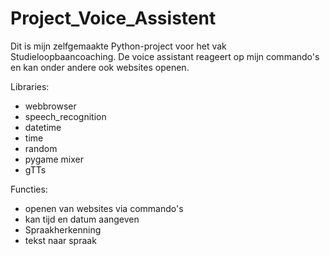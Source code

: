 # Project_Voice_Assistent

Dit is mijn zelfgemaakte Python-project voor het vak Studieloopbaancoaching. 
De voice assistant reageert op mijn commando's en kan onder andere ook websites openen.

Libraries: 
- webbrowser
- speech_recognition
- datetime
- time
- random
- pygame mixer
- gTTs

Functies: 
- openen van websites via commando's
- kan tijd en datum aangeven 
- Spraakherkenning
- tekst naar spraak

